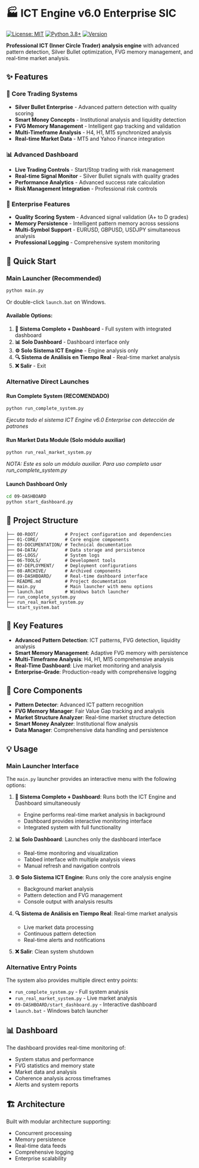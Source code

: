 # 🏭 ICT Engine v6.0 Enterprise SIC

[![License: MIT](https://img.shields.io/badge/License-MIT-yellow.svg)](https://opensource.org/licenses/MIT)
[![Python 3.8+](https://img.shields.io/badge/python-3.8+-blue.svg)](https://www.python.org/downloads/)
[![Version](https://img.shields.io/badge/version-6.0.0--enterprise-green.svg)](https://github.com/yourusername/ict-engine-v6.0-enterprise-sic)

**Professional ICT (Inner Circle Trader) analysis engine** with advanced pattern detection, Silver Bullet optimization, FVG memory management, and real-time market analysis.

## ✨ Features

### 🎯 Core Trading Systems
- **Silver Bullet Enterprise** - Advanced pattern detection with quality scoring
- **Smart Money Concepts** - Institutional analysis and liquidity detection  
- **FVG Memory Management** - Intelligent gap tracking and validation
- **Multi-Timeframe Analysis** - H4, H1, M15 synchronized analysis
- **Real-time Market Data** - MT5 and Yahoo Finance integration

### 📊 Advanced Dashboard
- **Live Trading Controls** - Start/Stop trading with risk management
- **Real-time Signal Monitor** - Silver Bullet signals with quality grades
- **Performance Analytics** - Advanced success rate calculation
- **Risk Management Integration** - Professional risk controls

### 🔧 Enterprise Features
- **Quality Scoring System** - Advanced signal validation (A+ to D grades)
- **Memory Persistence** - Intelligent pattern memory across sessions
- **Multi-Symbol Support** - EURUSD, GBPUSD, USDJPY simultaneous analysis
- **Professional Logging** - Comprehensive system monitoring

## 🚀 Quick Start

### Main Launcher (Recommended)
```bash
python main.py
```
Or double-click `launch.bat` on Windows.

#### Available Options:
1. **🚀 Sistema Completo + Dashboard** - Full system with integrated dashboard
2. **📊 Solo Dashboard** - Dashboard interface only
3. **⚙️ Solo Sistema ICT Engine** - Engine analysis only
4. **🔍 Sistema de Análisis en Tiempo Real** - Real-time market analysis
5. **❌ Salir** - Exit

### Alternative Direct Launches

#### Run Complete System (RECOMENDADO)
```bash
python run_complete_system.py
```
*Ejecuta todo el sistema ICT Engine v6.0 Enterprise con detección de patrones*

#### Run Market Data Module (Solo módulo auxiliar)
```bash
python run_real_market_system.py
```
*NOTA: Este es solo un módulo auxiliar. Para uso completo usar run_complete_system.py*

#### Launch Dashboard Only
```bash
cd 09-DASHBOARD
python start_dashboard.py
```

## 📁 Project Structure

```
├── 00-ROOT/          # Project configuration and dependencies
├── 01-CORE/          # Core engine components
├── 03-DOCUMENTATION/ # Technical documentation
├── 04-DATA/          # Data storage and persistence
├── 05-LOGS/          # System logs
├── 06-TOOLS/         # Development tools
├── 07-DEPLOYMENT/    # Deployment configurations
├── 08-ARCHIVE/       # Archived components
├── 09-DASHBOARD/     # Real-time dashboard interface
├── README.md         # Project documentation
├── main.py           # Main launcher with menu options
├── launch.bat        # Windows batch launcher
├── run_complete_system.py
├── run_real_market_system.py
└── start_system.bat
```

## 🎯 Key Features

- **Advanced Pattern Detection**: ICT patterns, FVG detection, liquidity analysis
- **Smart Memory Management**: Adaptive FVG memory with persistence
- **Multi-Timeframe Analysis**: H4, H1, M15 comprehensive analysis
- **Real-Time Dashboard**: Live market monitoring and analysis
- **Enterprise-Grade**: Production-ready with comprehensive logging

## 🔧 Core Components

- **Pattern Detector**: Advanced ICT pattern recognition
- **FVG Memory Manager**: Fair Value Gap tracking and analysis
- **Market Structure Analyzer**: Real-time market structure detection
- **Smart Money Analyzer**: Institutional flow analysis
- **Data Manager**: Comprehensive data handling and persistence

## 💡 Usage

### Main Launcher Interface
The `main.py` launcher provides an interactive menu with the following options:

1. **🚀 Sistema Completo + Dashboard**: Runs both the ICT Engine and Dashboard simultaneously
   - Engine performs real-time market analysis in background
   - Dashboard provides interactive monitoring interface
   - Integrated system with full functionality

2. **📊 Solo Dashboard**: Launches only the dashboard interface
   - Real-time monitoring and visualization
   - Tabbed interface with multiple analysis views
   - Manual refresh and navigation controls

3. **⚙️ Solo Sistema ICT Engine**: Runs only the core analysis engine
   - Background market analysis
   - Pattern detection and FVG management
   - Console output with analysis results

4. **🔍 Sistema de Análisis en Tiempo Real**: Real-time market analysis
   - Live market data processing
   - Continuous pattern detection
   - Real-time alerts and notifications

5. **❌ Salir**: Clean system shutdown

### Alternative Entry Points
The system also provides multiple direct entry points:
- `run_complete_system.py` - Full system analysis
- `run_real_market_system.py` - Live market analysis
- `09-DASHBOARD/start_dashboard.py` - Interactive dashboard
- `launch.bat` - Windows batch launcher

## 📊 Dashboard

The dashboard provides real-time monitoring of:
- System status and performance
- FVG statistics and memory state
- Market data and analysis
- Coherence analysis across timeframes
- Alerts and system reports

## 🏗️ Architecture

Built with modular architecture supporting:
- Concurrent processing
- Memory persistence
- Real-time data feeds
- Comprehensive logging
- Enterprise scalability
